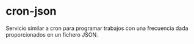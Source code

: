 # cron-json
Servicio similar a cron para programar trabajos con una frecuencia dada proporcionados en un fichero JSON.

